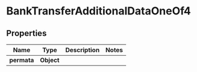 

# BankTransferAdditionalDataOneOf4


## Properties

| Name | Type | Description | Notes |
|------------ | ------------- | ------------- | -------------|
|**permata** | **Object** |  |  |



